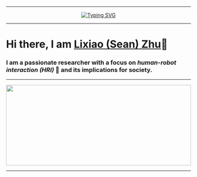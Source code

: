 ___
<div align="center">
  <a href="https://git.io/typing-svg">
    <img src="https://readme-typing-svg.demolab.com?font=Lobster&size=32&center=true&vCenter=true&width=500&color=4C71F2&lines=+Simplicity+>+Complexity&repeat=true&duration=10000" alt="Typing SVG" />
  </a>
</div>

___
# Hi there, I am [Lixiao (Sean) Zhu](https://www.zhulixiao.com "Lixiao Zhu's Personal Website")👋 #

### I am a passionate researcher with a focus on ***human-robot interaction (HRI)*** :robot: and its implications for society. 
___

<img align="center" width="100%" height="220px" src="https://github-readme-stats.vercel.app/api?username=zhulixiao&count_private=true&show_icons=true&theme=default&hide_border=true" />

___

